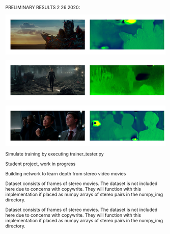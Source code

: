 PRELIMINARY RESULTS 2 26 2020:

![Transformer Map](/examples/01_transformer_test.png)

![Wide Resident Evil Map](/examples/03_residentevilwide_test.png)

![Many Subjects in order Map](/examples/06_threeactors_test.png)

Simulate training by executing trainer_tester.py

Student project, work in progress

Building network to learn depth from stereo video movies

Dataset consists of frames of stereo movies. The dataset is not included here due to concerns with copywrite. They will function with this implementation if placed as numpy arrays of stereo pairs in the numpy_img directory.

Dataset consists of frames of stereo movies. The dataset is not included here due to concerns with copywrite. They will function with this implementation if placed as numpy arrays of stereo pairs in the numpy_img directory.
